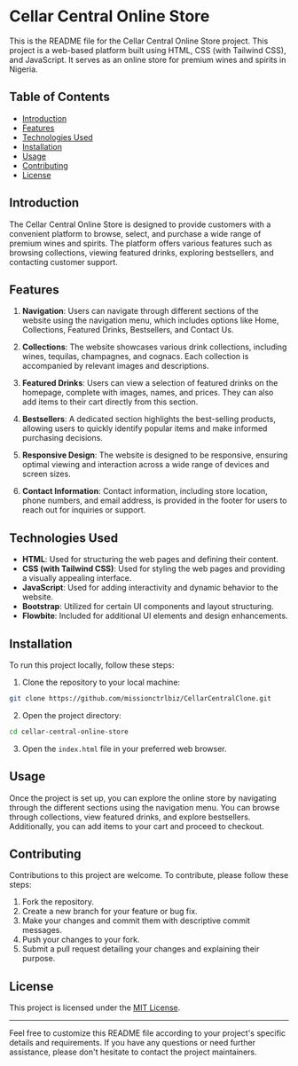 # Cellar Central Online Store

This is the README file for the Cellar Central Online Store project. This project is a web-based platform built using HTML, CSS (with Tailwind CSS), and JavaScript. It serves as an online store for premium wines and spirits in Nigeria.

## Table of Contents

- [Introduction](#introduction)
- [Features](#features)
- [Technologies Used](#technologies-used)
- [Installation](#installation)
- [Usage](#usage)
- [Contributing](#contributing)
- [License](#license)

## Introduction

The Cellar Central Online Store is designed to provide customers with a convenient platform to browse, select, and purchase a wide range of premium wines and spirits. The platform offers various features such as browsing collections, viewing featured drinks, exploring bestsellers, and contacting customer support.

## Features

1. **Navigation**: Users can navigate through different sections of the website using the navigation menu, which includes options like Home, Collections, Featured Drinks, Bestsellers, and Contact Us.

2. **Collections**: The website showcases various drink collections, including wines, tequilas, champagnes, and cognacs. Each collection is accompanied by relevant images and descriptions.

3. **Featured Drinks**: Users can view a selection of featured drinks on the homepage, complete with images, names, and prices. They can also add items to their cart directly from this section.

4. **Bestsellers**: A dedicated section highlights the best-selling products, allowing users to quickly identify popular items and make informed purchasing decisions.

5. **Responsive Design**: The website is designed to be responsive, ensuring optimal viewing and interaction across a wide range of devices and screen sizes.

6. **Contact Information**: Contact information, including store location, phone numbers, and email address, is provided in the footer for users to reach out for inquiries or support.

## Technologies Used

- **HTML**: Used for structuring the web pages and defining their content.
- **CSS (with Tailwind CSS)**: Used for styling the web pages and providing a visually appealing interface.
- **JavaScript**: Used for adding interactivity and dynamic behavior to the website.
- **Bootstrap**: Utilized for certain UI components and layout structuring.
- **Flowbite**: Included for additional UI elements and design enhancements.

## Installation

To run this project locally, follow these steps:

1. Clone the repository to your local machine:

```bash
git clone https://github.com/missionctrlbiz/CellarCentralClone.git
```

2. Open the project directory:

```bash
cd cellar-central-online-store
```

3. Open the `index.html` file in your preferred web browser.

## Usage

Once the project is set up, you can explore the online store by navigating through the different sections using the navigation menu. You can browse through collections, view featured drinks, and explore bestsellers. Additionally, you can add items to your cart and proceed to checkout.

## Contributing

Contributions to this project are welcome. To contribute, please follow these steps:

1. Fork the repository.
2. Create a new branch for your feature or bug fix.
3. Make your changes and commit them with descriptive commit messages.
4. Push your changes to your fork.
5. Submit a pull request detailing your changes and explaining their purpose.

## License

This project is licensed under the [MIT License](LICENSE).

---
Feel free to customize this README file according to your project's specific details and requirements. If you have any questions or need further assistance, please don't hesitate to contact the project maintainers.

